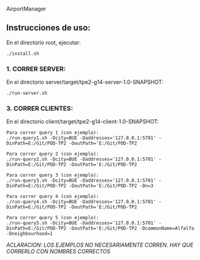AirportManager
## Instrucciones de uso:
En el directorio root, ejecutar:
```
./install.sh
```

### 1. CORRER SERVER:
En el directorio server/target/tpe2-g14-server-1.0-SNAPSHOT:
```
./run-server.sh
```

### 3. CORRER CLIENTES:
En el directorio client/target/tpe2-g14-client-1.0-SNAPSHOT:

```
Para correr query 1 (con ejemplo):
./run-query1.sh -Dcity=BUE -Daddresses='127.0.0.1:5701' -DinPath=E:/Git/POD-TP2 -DoutPath='E:/Git/POD-TP2

Para correr query 2 (con ejemplo):
./run-query2.sh -Dcity=BUE -Daddresses='127.0.0.1:5701' -DinPath=E:/Git/POD-TP2 -DoutPath='E:/Git/POD-TP2

Para correr query 3 (con ejemplo):
./run-query3.sh -Dcity=BUE -Daddresses='127.0.0.1:5701' -DinPath=E:/Git/POD-TP2 -DoutPath='E:/Git/POD-TP2 -Dn=3

Para correr query 4 (con ejemplo):
./run-query4.sh -Dcity=BUE -Daddresses='127.0.0.1:5701' -DinPath=E:/Git/POD-TP2 -DoutPath='E:/Git/POD-TP2

Para correr query 5 (con ejemplo):
./run-query5.sh -Dcity=BUE -Daddresses='127.0.0.1:5701' -DinPath=E:/Git/POD-TP2 -DoutPath='E:/Git/POD-TP2 -DcommonName=Alfalfa -Dneighbourhood=1
```

*ACLARACION: LOS EJEMPLOS NO NECESARIAMENTE CORREN. HAY QUE CORRERLO CON NOMBRES CORRECTOS*